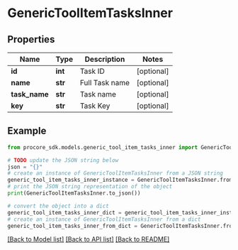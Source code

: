 # GenericToolItemTasksInner


## Properties

Name | Type | Description | Notes
------------ | ------------- | ------------- | -------------
**id** | **int** | Task ID | [optional] 
**name** | **str** | Full Task name | [optional] 
**task_name** | **str** | Task name | [optional] 
**key** | **str** | Task Key | [optional] 

## Example

```python
from procore_sdk.models.generic_tool_item_tasks_inner import GenericToolItemTasksInner

# TODO update the JSON string below
json = "{}"
# create an instance of GenericToolItemTasksInner from a JSON string
generic_tool_item_tasks_inner_instance = GenericToolItemTasksInner.from_json(json)
# print the JSON string representation of the object
print(GenericToolItemTasksInner.to_json())

# convert the object into a dict
generic_tool_item_tasks_inner_dict = generic_tool_item_tasks_inner_instance.to_dict()
# create an instance of GenericToolItemTasksInner from a dict
generic_tool_item_tasks_inner_from_dict = GenericToolItemTasksInner.from_dict(generic_tool_item_tasks_inner_dict)
```
[[Back to Model list]](../README.md#documentation-for-models) [[Back to API list]](../README.md#documentation-for-api-endpoints) [[Back to README]](../README.md)


